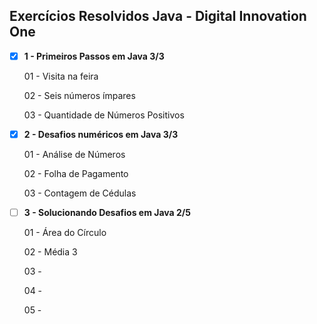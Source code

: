 ## Exercícios Resolvidos Java - Digital Innovation One

- [x] **1 - Primeiros Passos em Java 3/3** 

  01 - Visita na feira

  02 - Seis números ímpares

  03 - Quantidade de Números Positivos

  

- [x] **2 - Desafios numéricos em Java 3/3**

  01 - Análise de Números

  02 - Folha de Pagamento

  03 - Contagem de Cédulas

  

- [ ] **3 - Solucionando Desafios em Java 2/5** 

  01 - Área do Círculo

  02 - Média 3

  03 - 

  04 - 

  05 -